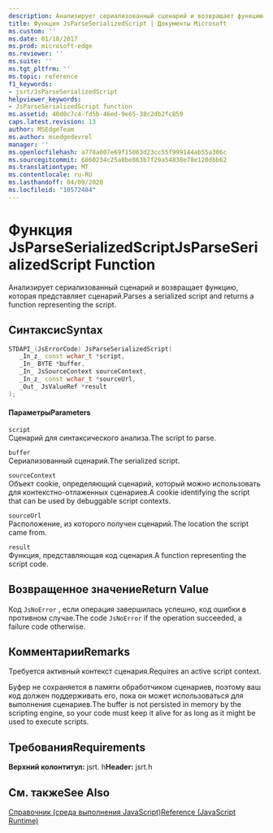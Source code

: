 ```yaml
---
description: Анализирует сериализованный сценарий и возвращает функцию, которая представляет сценарий.
title: Функция JsParseSerializedScript | Документы Microsoft
ms.custom: ''
ms.date: 01/18/2017
ms.prod: microsoft-edge
ms.reviewer: ''
ms.suite: ''
ms.tgt_pltfrm: ''
ms.topic: reference
f1_keywords:
- jsrt/JsParseSerializedScript
helpviewer_keywords:
- JsParseSerializedScript function
ms.assetid: 40d0c7c4-fd5b-46ed-9e65-38c2db2fc859
caps.latest.revision: 13
author: MSEdgeTeam
ms.author: msedgedevrel
manager: ''
ms.openlocfilehash: a778a007e69f15063d23cc55f999144ab55a306c
ms.sourcegitcommit: 6860234c25a8be863b7f29a54838e78e120dbb62
ms.translationtype: MT
ms.contentlocale: ru-RU
ms.lasthandoff: 04/09/2020
ms.locfileid: "10572484"
---
```

# <span data-ttu-id="9dba3-103">Функция JsParseSerializedScript</span><span class="sxs-lookup"><span data-stu-id="9dba3-103">JsParseSerializedScript Function</span></span>
<span data-ttu-id="9dba3-104">Анализирует сериализованный сценарий и возвращает функцию, которая представляет сценарий.</span><span class="sxs-lookup"><span data-stu-id="9dba3-104">Parses a serialized script and returns a function representing the script.</span></span>  
  
## <span data-ttu-id="9dba3-105">Синтаксис</span><span class="sxs-lookup"><span data-stu-id="9dba3-105">Syntax</span></span>  
  
```cpp  
STDAPI_(JsErrorCode) JsParseSerializedScript(  
   _In_z_ const wchar_t *script,  
   _In_ BYTE *buffer,  
   _In_ JsSourceContext sourceContext,  
   _In_z_ const wchar_t *sourceUrl,  
   _Out_ JsValueRef *result  
);  
```  
  
#### <span data-ttu-id="9dba3-106">Параметры</span><span class="sxs-lookup"><span data-stu-id="9dba3-106">Parameters</span></span>  
 `script`  
 <span data-ttu-id="9dba3-107">Сценарий для синтаксического анализа.</span><span class="sxs-lookup"><span data-stu-id="9dba3-107">The script to parse.</span></span>  
  
 `buffer`  
 <span data-ttu-id="9dba3-108">Сериализованный сценарий.</span><span class="sxs-lookup"><span data-stu-id="9dba3-108">The serialized script.</span></span>  
  
 `sourceContext`  
 <span data-ttu-id="9dba3-109">Объект cookie, определяющий сценарий, который можно использовать для контекстно-отлаженных сценариев.</span><span class="sxs-lookup"><span data-stu-id="9dba3-109">A cookie identifying the script that can be used by debuggable script contexts.</span></span>  
  
 `sourceUrl`  
 <span data-ttu-id="9dba3-110">Расположение, из которого получен сценарий.</span><span class="sxs-lookup"><span data-stu-id="9dba3-110">The location the script came from.</span></span>  
  
 `result`  
 <span data-ttu-id="9dba3-111">Функция, представляющая код сценария.</span><span class="sxs-lookup"><span data-stu-id="9dba3-111">A function representing the script code.</span></span>  
  
## <span data-ttu-id="9dba3-112">Возвращенное значение</span><span class="sxs-lookup"><span data-stu-id="9dba3-112">Return Value</span></span>  
 <span data-ttu-id="9dba3-113">Код `JsNoError` , если операция завершилась успешно, код ошибки в противном случае.</span><span class="sxs-lookup"><span data-stu-id="9dba3-113">The code `JsNoError` if the operation succeeded, a failure code otherwise.</span></span>  
  
## <span data-ttu-id="9dba3-114">Комментарии</span><span class="sxs-lookup"><span data-stu-id="9dba3-114">Remarks</span></span>  
 <span data-ttu-id="9dba3-115">Требуется активный контекст сценария.</span><span class="sxs-lookup"><span data-stu-id="9dba3-115">Requires an active script context.</span></span>  
  
 <span data-ttu-id="9dba3-116">Буфер не сохраняется в памяти обработчиком сценариев, поэтому ваш код должен поддерживать его, пока он может использоваться для выполнения сценариев.</span><span class="sxs-lookup"><span data-stu-id="9dba3-116">The buffer is not persisted in memory by the scripting engine, so your code must keep it alive for as long as it might be used to execute scripts.</span></span>  
  
## <span data-ttu-id="9dba3-117">Требования</span><span class="sxs-lookup"><span data-stu-id="9dba3-117">Requirements</span></span>  
 <span data-ttu-id="9dba3-118">**Верхний колонтитул:** jsrt. h</span><span class="sxs-lookup"><span data-stu-id="9dba3-118">**Header:** jsrt.h</span></span>  
  
## <span data-ttu-id="9dba3-119">См. также</span><span class="sxs-lookup"><span data-stu-id="9dba3-119">See Also</span></span>  
 [<span data-ttu-id="9dba3-120">Справочник (среда выполнения JavaScript)</span><span class="sxs-lookup"><span data-stu-id="9dba3-120">Reference (JavaScript Runtime)</span></span>](../chakra-hosting/reference-javascript-runtime.md)